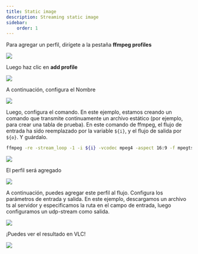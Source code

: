 ```yaml
---
title: Static image
description: Streaming static image
sidebar:
    order: 1
---
```


Para agregar un perfil, dirígete a la pestaña **ffmpeg profiles**

![](https://cesbo.b-cdn.net/senta/help/streamer/add-prof-tab.png)

Luego haz clic en **add profile**

![](https://cesbo.b-cdn.net/senta/help/streamer/add-prof.png)

A continuación, configura el Nombre

![](https://cesbo.b-cdn.net/senta/help/streamer/supname.png)

Luego, configura el comando. En este ejemplo, estamos creando un comando que transmite continuamente un archivo estático (por ejemplo, para crear una tabla de prueba). En este comando de ffmpeg, el flujo de entrada ha sido reemplazado por la variable `${i}`, y el flujo de salida por `${o}`. Y guárdalo.

```bash
ffmpeg -re -stream_loop -1 -i ${i} -vcodec mpeg4 -aspect 16:9 -f mpegts ${o}
```

![](https://cesbo.b-cdn.net/senta/help/streamer/promt.png)

El perfil será agregado

![](https://cesbo.b-cdn.net/senta/help/streamer/profile-added.png)

A continuación, puedes agregar este perfil al flujo. Configura los parámetros de entrada y salida. En este ejemplo, descargamos un archivo ts al servidor y especificamos la ruta en el campo de entrada, luego configuramos un udp-stream como salida.

![](https://cesbo.b-cdn.net/senta/help/streamer/set-prof.png)

¡Puedes ver el resultado en VLC!

![](https://cesbo.b-cdn.net/senta/help/streamer/matras.png)